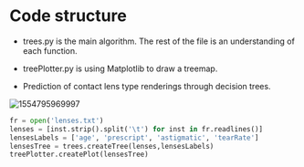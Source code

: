 # Code structure

* trees.py is the main algorithm. The rest of the file is an understanding of each function.

* treePlotter.py is using Matplotlib to draw a treemap.

* Prediction of contact lens type renderings through decision trees.

  

![1554795969997](C:\Users\nihaopeng\AppData\Roaming\Typora\typora-user-images\1554795969997.png)

```python
fr = open('lenses.txt')
lenses = [inst.strip().split('\t') for inst in fr.readlines()]
lensesLabels = ['age', 'prescript', 'astigmatic', 'tearRate']
lensesTree = trees.createTree(lenses,lensesLabels)
treePlotter.createPlot(lensesTree)
```

